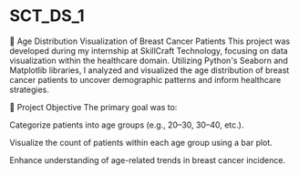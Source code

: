 # SCT_DS_1
🎯 Age Distribution Visualization of Breast Cancer Patients
This project was developed during my internship at SkillCraft Technology, focusing on data visualization within the healthcare domain. Utilizing Python's Seaborn and Matplotlib libraries, I analyzed and visualized the age distribution of breast cancer patients to uncover demographic patterns and inform healthcare strategies.


🎯 Project Objective
The primary goal was to:

Categorize patients into age groups (e.g., 20–30, 30–40, etc.).

Visualize the count of patients within each age group using a bar plot.

Enhance understanding of age-related trends in breast cancer incidence.
